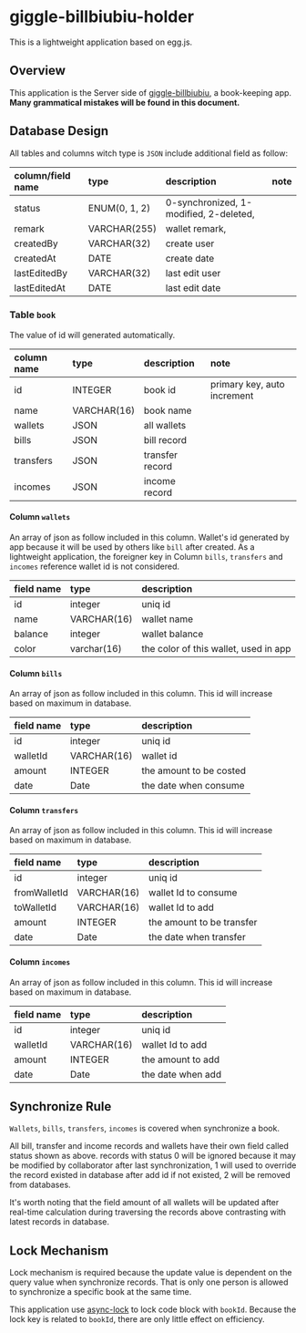 # giggle-billbiubiu-holder

This is a lightweight application based on egg.js.

## Overview

This application is the Server side of [giggle-billbiubiu](https://github.com/Eriasuitor/giggle-billbiubiu), a book-keeping app. **Many grammatical mistakes will be found in this document.**

## Database Design

All tables and columns witch type is `JSON` include additional field as follow:

column/field name | type | description | note
:-|:-|:-|:-
status | ENUM(0, 1, 2) | 0-synchronized, 1-modified, 2-deleted,
remark | VARCHAR(255) | wallet remark,
createdBy | VARCHAR(32) | create user
createdAt | DATE | create date
lastEditedBy | VARCHAR(32) | last edit user
lastEditedAt | DATE | last edit date

### Table `book`

The value of id will generated automatically.

column name | type | description | note
:-|:-|:-|:-
id | INTEGER | book id | primary key, auto increment
name | VARCHAR(16) | book name
wallets | JSON | all wallets
bills | JSON | bill record
transfers | JSON | transfer record
incomes | JSON | income record

#### Column `wallets`

An array of json as follow included in this column. Wallet's id generated by app because it will be used by others like `bill` after created. As a lightweight application, the foreigner key in Column `bills`, `transfers` and `incomes` reference wallet id is not considered.

field name | type | description
:-|:-|:-
id | integer | uniq id
name | VARCHAR(16) | wallet name
balance | integer | wallet balance
color | varchar(16) | the color of this wallet, used in app

#### Column `bills`

An array of json as follow included in this column. This id will increase based on maximum in database.

field name | type | description
:-|:-|:-
id | integer | uniq id
walletId | VARCHAR(16) | wallet id
amount | INTEGER | the amount to be costed
date | Date | the date when consume

#### Column `transfers`

An array of json as follow included in this column. This id will increase based on maximum in database.

field name | type | description
:-|:-|:-
id | integer | uniq id
fromWalletId | VARCHAR(16) | wallet Id to consume
toWalletId | VARCHAR(16) | wallet Id to add
amount | INTEGER | the amount to be transfer
date | Date | the date when transfer

#### Column `incomes`

An array of json as follow included in this column. This id will increase based on maximum in database.

field name | type | description
:-|:-|:-
id | integer | uniq id
walletId | VARCHAR(16) | wallet Id to add
amount | INTEGER | the amount to add
date | Date | the date when add

## Synchronize Rule

`Wallets`, `bills`, `transfers`, `incomes` is covered when synchronize a book. 

All bill, transfer and income records and wallets have their own field called status shown as above. records with status 0 will be ignored because it may be modified by collaborator after last synchronization, 1 will used to override the record existed in database after add id if not existed, 2 will be removed from databases.

It's worth noting that the field amount of all wallets will be updated after real-time calculation during traversing the records above contrasting with latest records in database. 

## Lock Mechanism

Lock mechanism is required because the update value is dependent on the query value when synchronize records. That is only one person is allowed to synchronize a specific book at the same time.

This application use [async-lock](https://www.npmjs.com/package/async-lock) to lock code block with `bookId`. Because the lock key is related to `bookId`, there are only little effect on efficiency. 